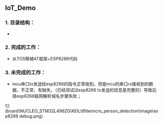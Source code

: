 ## IoT_Demo

### 1. 目录结构：

- 



### 2. 完成的工作：

- 从TOS移植AT框架+ESP8266代码

### 3. 未完成的工作：

- mcu串口tx发送给esp8266的指令正常收到，但是mcu的串口rx接收到的数据，不正常，有缺失，（已经测试过esp8266 tx发送的信息是完整的）导致后续esp8266联网解析域名步骤失败；

![](board\NUCLEO_STM32L496ZG\KEIL\tflitemicro_person_detection\image\esp8266 debug.png)

